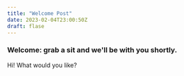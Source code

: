 ```yaml
---
title: "Welcome Post"
date: 2023-02-04T23:00:50Z
draft: flase
---
```


### Welcome: grab a sit and we'll be with you shortly.
Hi! What would you like?
